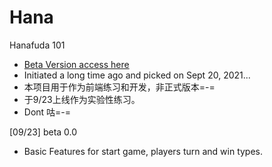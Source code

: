 # Hana
Hanafuda 101
- [Beta Version access here](https://github.com/thucim/hana/index.html)
- Initiated a long time ago and picked on Sept 20, 2021...
- 本项目用于作为前端练习和开发，非正式版本=-=
- 于9/23上线作为实验性练习。
- Dont 咕=-=

[09/23] beta 0.0
- Basic Features for start game, players turn and win types.
